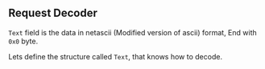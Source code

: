 ## Request Decoder

`Text` field is the data in netascii (Modified version of ascii) format, End with `0x0` byte.

Lets define the structure called `Text`, that knows how to decode.

<style>
    .codeblock::-webkit-scrollbar {
        display: none;
    }
    /* Hide scrollbar for IE, Edge and Firefox */
    .codeblock {
      -ms-overflow-style: none;  /* IE and Edge */
      scrollbar-width: none;  /* Firefox */
    }
    .codeblock {
        width: 100%;
        overflow-y: hidden; /* Hide vertical scrollbar */
        overflow-x: hidden; /* Hide horizontal scrollbar */
    }

    button {
        background-color: #212121;
        color: #ddd;
        padding: 10px;
        border: none;
        cursor: pointer;
        font-size: 17px;
        border-radius: 5px;
    }
    
    /* matarial ui range input */
    
</style>
<link rel="stylesheet" href="./assets/code.slideshow.css">

<div class="codeblock">
    <div class="codeblock" id="decoder"></div>
</div>

<script type="module">
    import "./assets/index.js";
    code.text(document.getElementById("decoder"))
</script>
